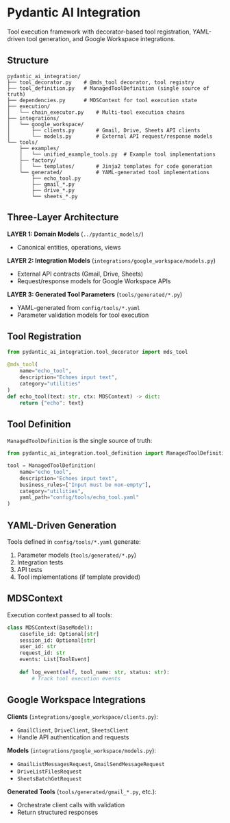 # Pydantic AI Integration

Tool execution framework with decorator-based tool registration, YAML-driven tool generation, and Google Workspace integrations.

## Structure

```
pydantic_ai_integration/
├── tool_decorator.py    # @mds_tool decorator, tool registry
├── tool_definition.py   # ManagedToolDefinition (single source of truth)
├── dependencies.py      # MDSContext for tool execution state
├── execution/
│   └── chain_executor.py    # Multi-tool execution chains
├── integrations/
│   └── google_workspace/
│       ├── clients.py       # Gmail, Drive, Sheets API clients
│       └── models.py        # External API request/response models
└── tools/
    ├── examples/
    │   └── unified_example_tools.py  # Example tool implementations
    ├── factory/
    │   └── templates/       # Jinja2 templates for code generation
    └── generated/           # YAML-generated tool implementations
        ├── echo_tool.py
        ├── gmail_*.py
        ├── drive_*.py
        └── sheets_*.py
```

## Three-Layer Architecture

**LAYER 1: Domain Models** (`../pydantic_models/`)
- Canonical entities, operations, views

**LAYER 2: Integration Models** (`integrations/google_workspace/models.py`)
- External API contracts (Gmail, Drive, Sheets)
- Request/response models for Google Workspace APIs

**LAYER 3: Generated Tool Parameters** (`tools/generated/*.py`)
- YAML-generated from `config/tools/*.yaml`
- Parameter validation models for tool execution

## Tool Registration

```python
from pydantic_ai_integration.tool_decorator import mds_tool

@mds_tool(
    name="echo_tool",
    description="Echoes input text",
    category="utilities"
)
def echo_tool(text: str, ctx: MDSContext) -> dict:
    return {"echo": text}
```

## Tool Definition

`ManagedToolDefinition` is the single source of truth:

```python
from pydantic_ai_integration.tool_definition import ManagedToolDefinition

tool = ManagedToolDefinition(
    name="echo_tool",
    description="Echoes input text",
    business_rules=["Input must be non-empty"],
    category="utilities",
    yaml_path="config/tools/echo_tool.yaml"
)
```

## YAML-Driven Generation

Tools defined in `config/tools/*.yaml` generate:
1. Parameter models (`tools/generated/*.py`)
2. Integration tests
3. API tests
4. Tool implementations (if template provided)

## MDSContext

Execution context passed to all tools:

```python
class MDSContext(BaseModel):
    casefile_id: Optional[str]
    session_id: Optional[str]
    user_id: str
    request_id: str
    events: List[ToolEvent]
    
    def log_event(self, tool_name: str, status: str):
        # Track tool execution events
```

## Google Workspace Integrations

**Clients** (`integrations/google_workspace/clients.py`):
- `GmailClient`, `DriveClient`, `SheetsClient`
- Handle API authentication and requests

**Models** (`integrations/google_workspace/models.py`):
- `GmailListMessagesRequest`, `GmailSendMessageRequest`
- `DriveListFilesRequest`
- `SheetsBatchGetRequest`

**Generated Tools** (`tools/generated/gmail_*.py`, etc.):
- Orchestrate client calls with validation
- Return structured responses
